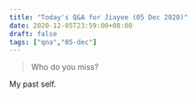 ```yaml
---
title: "Today's Q&A for Jiayee (05 Dec 2020)"
date: 2020-12-05T23:59:00+08:00
draft: false
tags: ["qna","05-dec"]
---
```

> Who do you miss?

My past self.
